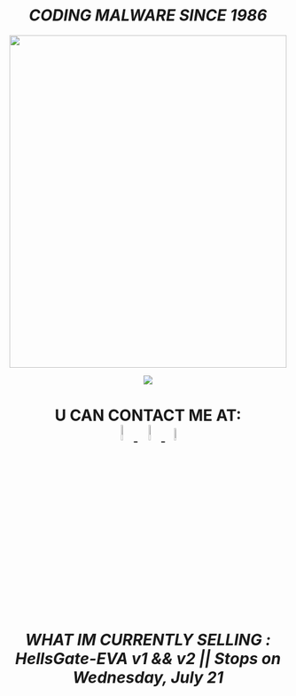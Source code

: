 

   <h1 align="center">  <em><strong>CODING MALWARE SINCE 1986  </strong></em>   </h1> 
  
  
 

  
  
   <p align="center"><img src="https://media1.tenor.com/images/80c1604585f2ea5160e0a7d4a8cd3400/tenor.gif" width="500px" height="600px" /> </p> 


 
                
  <p align="center"> <img src="https://visitor-badge.glitch.me/badge?page_id=page.id" /> </p> 
  
  <h1 align="center"> <strong><dt> U CAN CONTACT ME AT: </dt></strong>    <a href="https://twitter.com/ORCA6665"><img src="https://img.icons8.com/color/48/000000/twitter.png" width="8.5%"/> 
   <a href="mailto:chickensarehealthy666@gmail.com"> <img src="https://img.icons8.com/fluent/48/000000/gmail.png" width="8.5%"/> </a> <a href="mailto:Mr-ORCA666@protonmail.com"> <img src="https://media-exp3.licdn.com/dms/image/C4D0BAQHxtWAByw2LVA/company-logo_200_200/0/1625471491903?e=2159024400&v=beta&t=gYVAI5BK5bdzNz7QB3Hr3LwLv85YK-LpQzzxb15kS9M" width="7.5%"/> </a> </h1>
   
   
   
<h1 align="center">  <em><strong> WHAT IM CURRENTLY SELLING : HellsGate-EVA v1 && v2 || Stops on Wednesday, July 21</strong></em>   </h1> 
  
